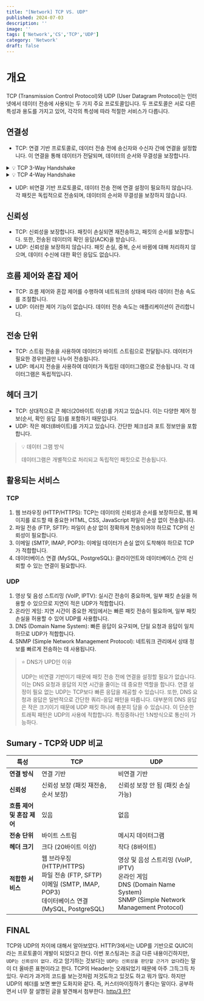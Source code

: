 ```yaml
---
title: "[Network] TCP VS. UDP"
published: 2024-07-03
description: ''
image: ''
tags: ['Network','CS','TCP','UDP']
category: 'Network'
draft: false 
---
```

# 개요
TCP (Transmission Control Protocol)와 UDP (User Datagram Protocol)는 인터넷에서 데이터 전송에 사용되는 두 가지 주요 프로토콜입니다. 두 프로토콜은 서로 다른 특성과 용도를 가지고 있어, 각각의 특성에 따라 적절한 서비스가 다릅니다.

## 연결성
- TCP: 연결 기반 프로토콜로, 데이터 전송 전에 송신자와 수신자 간에 연결을 설정합니다. 이 연결을 통해 데이터가 전달되며, 데이터의 순서와 무결성을 보장합니다.

<details>
<summary>💡 TCP 3-Way Handshake</summary>

## 💡 TCP 3-Way Handshake
1. SYN (Synchronize) - 첫 번째 단계
- **클라이언트가 서버에 연결을 요청**:
    - 클라이언트가 서버에 TCP 연결을 요청하는 `SYN` 패킷을 보냅니다.
    - 이 패킷에는 클라이언트의 초기 시퀀스 번호(`Seq=J`)가 포함되어 있습니다.
2. SYN-ACK (Synchronize-Acknowledge) - 두 번째 단계
- **서버가 클라이언트의 요청에 응답**:
    - 서버는 클라이언트의 `SYN` 패킷을 받으면 `SYN-ACK` 패킷을 클라이언트로 보냅니다.
    - 이 패킷에는 서버의 초기 시퀀스 번호(`Seq=K`)와 클라이언트의 시퀀스 번호에 대한 확인 응답(`Ack=J+1`)이 포함되어 있습니다.
3. ACK (Acknowledge) - 세 번째 단계
- **클라이언트가 서버의 응답을 확인**:
    - 클라이언트는 서버의 `SYN-ACK` 패킷을 받은 후, `ACK` 패킷을 서버로 보냅니다.
    - 이 패킷에는 서버의 시퀀스 번호에 대한 확인 응답(`Ack=K+1`)이 포함되어 있습니다.
    - 이 단계가 완료되면 양쪽은 데이터를 주고받을 준비가 된 상태입니다.
```css
클라이언트                      서버
 |                              |
 |--------SYN, Seq=J----------->|
 |                              |
 |<---SYN-ACK, Seq=K, Ack=J+1---|
 |                              |
 |------ACK, Ack=K+1----------->|
 |                              |
```
</details>
<details>
<summary>💡 TCP 4-Way Handshake</summary>

## 💡 TCP 4-Way Handshake
1. 첫 번째 단계: FIN
- **연결 종료 요청**:
    - 클라이언트나 서버 중 하나가 연결을 종료하고자 할 때 `FIN` 패킷을 보냅니다.
    - 이 패킷은 "더 이상 데이터 전송이 없을 것"이라는 의사를 표시합니다.
    - 예: `FIN, Seq=M`
2. 두 번째 단계: ACK
- **종료 요청에 대한 확인**:
    - 상대방은 `FIN` 패킷을 받고, 이를 확인하는 `ACK` 패킷을 보냅니다.
    - 이 단계에서 상대방은 여전히 데이터를 전송할 수 있습니다.
    - 예: `ACK, Seq=N, Ack=M+1`
3. 세 번째 단계: FIN
- **상대방의 종료 요청**:
    - 상대방도 이제 데이터 전송을 완료하고 연결을 종료하려는 `FIN` 패킷을 보냅니다.
    - 예: `FIN, Seq=P`
4. 네 번째 단계: ACK
- **종료 요청에 대한 확인**:
    - 원래 연결 종료를 요청한 측은 상대방의 `FIN` 패킷을 받고, 이를 확인하는 `ACK` 패킷을 보냅니다.
    - 이 단계가 완료되면 연결이 완전히 종료됩니다.
    - 예: `ACK, Ack=P+1`
```css
클라이언트                   서버
|                          |
|----FIN, Seq=M----------->|
|                          |
|<---ACK, Seq=N, Ack=M+1---|
|                          |
|                          |
|<---FIN, Seq=P------------|
|                          |
|----ACK, Ack=P+1--------->|
                                                                     |                          |
```
</details>

- UDP: 비연결 기반 프로토콜로, 데이터 전송 전에 연결 설정이 필요하지 않습니다. 각 패킷은 독립적으로 전송되며, 데이터의 순서와 무결성을 보장하지 않습니다.


## 신뢰성
- TCP: 신뢰성을 보장합니다. 패킷이 손실되면 재전송하고, 패킷의 순서를 보장합니다. 또한, 전송된 데이터의 확인 응답(ACK)을 받습니다.
- UDP: 신뢰성을 보장하지 않습니다. 패킷 손실, 중복, 순서 바뀜에 대해 처리하지 않으며, 데이터 수신에 대한 확인 응답도 없습니다.

## 흐름 제어와 혼잡 제어
- TCP: 흐름 제어와 혼잡 제어를 수행하여 네트워크의 상태에 따라 데이터 전송 속도를 조절합니다.
- UDP: 이러한 제어 기능이 없습니다. 데이터 전송 속도는 애플리케이션이 관리합니다.

## 전송 단위
- TCP: 스트림 전송을 사용하여 데이터가 바이트 스트림으로 전달됩니다. 데이터가 필요한 경우만큼만 나누어 전송됩니다.
- UDP: 메시지 전송을 사용하여 데이터가 독립된 데이터그램으로 전송됩니다. 각 데이터그램은 독립적입니다.

## 헤더 크기
- TCP: 상대적으로 큰 헤더(20바이트 이상)를 가지고 있습니다. 이는 다양한 제어 정보(순서, 확인 응답 등)를 포함하기 때문입니다.
- UDP: 작은 헤더(8바이트)를 가지고 있습니다. 간단한 체크섬과 포트 정보만을 포함합니다.

> 💡 데이터 그램 방식
> 
> 데이터그램은 개별적으로 처리되고 독립적인 패킷으로 전송됩니다.


## 활용되는 서비스 

### TCP

1. 웹 브라우징 (HTTP/HTTPS): TCP는 데이터의 신뢰성과 순서를 보장하므로, 웹 페이지를 로드할 때 중요한 HTML, CSS, JavaScript 파일이 손상 없이 전송됩니다.
2. 파일 전송 (FTP, SFTP): 파일이 손상 없이 정확하게 전송되어야 하므로 TCP의 신뢰성이 필요합니다.
3. 이메일 (SMTP, IMAP, POP3): 이메일 데이터가 손실 없이 도착해야 하므로 TCP가 적합합니다.
4. 데이터베이스 연결 (MySQL, PostgreSQL): 클라이언트와 데이터베이스 간의 신뢰할 수 있는 연결이 필요합니다.

### UDP

1. 영상 및 음성 스트리밍 (VoIP, IPTV): 실시간 전송이 중요하며, 일부 패킷 손실을 허용할 수 있으므로 지연이 적은 UDP가 적합합니다.
2. 온라인 게임: 지연 시간이 중요한 게임에서는 빠른 패킷 전송이 필요하며, 일부 패킷 손실을 허용할 수 있어 UDP를 사용합니다.
3. DNS (Domain Name System): 빠른 응답이 요구되며, 단일 요청과 응답이 일치하므로 UDP가 적합합니다.
4. SNMP (Simple Network Management Protocol): 네트워크 관리에서 상태 정보를 빠르게 전송하는 데 사용됩니다.

> ⭐ DNS가 UPD인 이유
> 
> UDP는 비연결 기반이기 때문에 패킷 전송 전에 연결을 설정할 필요가 없습니다. 이는 DNS 요청과 응답의 지연 시간을 줄이는 데 중요한 역할을 합니다. 연결 설정이 필요 없는 UDP는 TCP보다 빠른 응답을 제공할 수 있습니다.
> 또한, DNS 요청과 응답은 일반적으로 간단한 쿼리-응답 패턴을 따릅니다. 대부분의 DNS 응답은 작은 크기이기 때문에 UDP 패킷 하나에 충분히 담을 수 있습니다. 이 단순한 트래픽 패턴은 UDP의 사용에 적합합니다. 특징중하나인 1:N방식으로 통신이 가능하다.
> 

## Sumary - TCP와 UDP 비교

| **특성**                | **TCP**                                     | **UDP**                                 |
|-------------------------|---------------------------------------------|-----------------------------------------|
| **연결 방식**           | 연결 기반                                   | 비연결 기반                             |
| **신뢰성**              | 신뢰성 보장 (패킷 재전송, 순서 보장)         | 신뢰성 보장 안 됨 (패킷 손실 가능)      |
| **흐름 제어 및 혼잡 제어** | 있음                                        | 없음                                    |
| **전송 단위**           | 바이트 스트림                                | 메시지 데이터그램                        |
| **헤더 크기**           | 크다 (20바이트 이상)                        | 작다 (8바이트)                          |
| **적합한 서비스**       | 웹 브라우징 (HTTP/HTTPS)<br>파일 전송 (FTP, SFTP)<br>이메일 (SMTP, IMAP, POP3)<br>데이터베이스 연결 (MySQL, PostgreSQL) | 영상 및 음성 스트리밍 (VoIP, IPTV)<br>온라인 게임<br>DNS (Domain Name System)<br>SNMP (Simple Network Management Protocol) |

## FINAL
TCP와 UDP의 차이에 대해서 알아보았다. HTTP/3에서는 UDP를 기반으로 QUIC이라는 프로토콜이 개발이 되었다고 한다. 이번 포스팅과는 조금 다른 내용이긴하지만,
`UDP는 신뢰성이 없다.` 라고 암기하는 것보다는 `UDP는 신뢰성을 판단할 근거가 없다`라는 말이 더 올바른 표현이라고 한다. TCP의 Header는 오래되었기 때문에 아주 그득그득 차있다.
우리가 과거의 코드를 보는것처럼 저것도하고 있것도 하고 뭐가 많다. 하지만 UDP의 헤더를 보면 뽀얀 도화지와 같다. 즉, 커스터마이징하기 좋다는 말이다. 공부하면서 너무 잘 설명된 글을 발견해서
첨부한다.
[http/3 란?](https://evan-moon.github.io/2019/10/08/what-is-http3/)